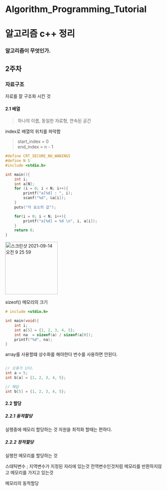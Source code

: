 # Algorithm_Programming_Tutorial

# 알고리즘 c++ 정리

### 알고리즘이 무엇인가.

## 2주차

### 자료구조

자료를 잘 구조화 시킨 것

#### 2.1 배열
> 하나의 이름, 동일한 자료형, 연속된 공간

index로 배열의 위치를 파악함
> start_index = 0   
> end_index = n - 1

```c++
#define CRT_SECURE_NO_WANINGS
#define N 5
#include <stdio.h>

int main(){
    int i;
    int a[N];
    for (i = 0; i < N; i++){
        printf("a[%d] : ", i);
        scanf("%d", &a[i]);
    }
    puts("각 요소의 값");

    for(i = 0; i < N; i++){
        printf("a[%d] = %d \n", i, a[i]);
    }
    return 0;
}
```
<img width="167" alt="스크린샷 2021-09-14 오전 9 25 59" src="https://user-images.githubusercontent.com/46950334/133174054-7358202e-f628-4c8a-a92f-2dc3cd96d1c1.png">


sizeof() 메모리의 크기
```c++
# include <stdio.h>

int main(void){
    int i;
    int a[5] = {1, 2, 3, 4, 5};
    int na  = sizeof(a) / sizeof(a[0]);
    printf("%d", na);
}
```

array를 사용할떄 상수화를 해야한다  번수를 사용하면 안된다. 
```c++

// 오류가 난다. 
int a = 5;
int b[a] = {1, 2, 3, 4, 5};

// 해답
int b[5] = {1, 2, 3, 4, 5};
```
#### 2.2 할당
##### 2.2.1 동적할당
실행중에 메모리 할당하는 것 
자원을 최적화 할때는 편하다.

##### 2.2.2 정적할당
실행전 메모리를 할당하는 것

스태틱변수 ; 지역변수가 지정된 자리에 있는것 전역변수인것처럼 메모리를 반환하지않고 메모리를 가지고 있는것

메모리의 동적할당
